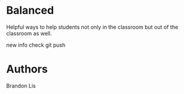 # Balanced
Helpful ways to help students not only in the classroom but out of the classroom as well. 


new info check git push


# Authors
Brandon Lis